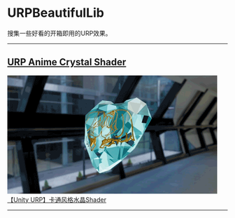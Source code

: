 # URPBeautifulLib
搜集一些好看的开箱即用的URP效果。

---
## [URP Anime Crystal Shader](https://github.com/CJT-Jackton/URP-Anime-Crystal-Shader)
![img](https://github.com/CJT-Jackton/URP-Anime-Crystal-Shader/blob/main/Images/screenshot-cookie-kiss-gem.gif)  
[【Unity URP】卡通风格水晶Shader](http://flowingcrescent.net/en/%E3%80%90Unity-URP%E3%80%91%E5%8D%A1%E9%80%9A%E9%A3%8E%E6%A0%BC%E6%B0%B4%E6%99%B6Shader/)

---




